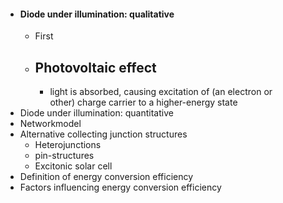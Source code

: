 - #### Diode under illumination: qualitative
	- First
	- Photovoltaic effect
		-
		- light is absorbed, causing excitation of (an electron or other) charge carrier to a higher-energy state
- Diode under illumination: quantitative
- Networkmodel
- Alternative collecting junction structures
	- Heterojunctions
	- pin-structures
	- Excitonic solar cell
- Definition of energy conversion efficiency
- Factors influencing energy conversion efficiency